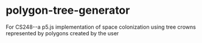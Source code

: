 # polygon-tree-generator
For CS248--a p5.js implementation of space colonization using tree crowns represented by polygons created by the user
